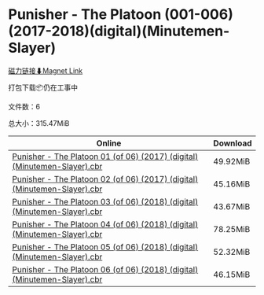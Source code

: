 # Punisher - The Platoon (001-006)(2017-2018)(digital)(Minutemen-Slayer)

[磁力链接⬇Magnet Link](magnet:?xt=urn:btih:b78354eff3d655cc1c53c4e3de8b2faf3dc4392e&dn=Punisher%20-%20The%20Platoon%20%28001-006%29%282017-2018%29%28digital%29%28Minutemen-Slayer%29)

打包下载📦仍在工事中

文件数：6

总大小：315.47MiB

Online | Download
--- | ---
[Punisher - The Platoon 01 (of 06) (2017) (digital) (Minutemen-Slayer).cbr](https://github.com/alicewish/markdown/blob/master/comic/Punisher-Platoon-01-of-06-2017-digital-Minutemen-Slayer-cbr.md) | 49.92MiB
[Punisher - The Platoon 02 (of 06) (2017) (digital) (Minutemen-Slayer).cbr](https://github.com/alicewish/markdown/blob/master/comic/Punisher-Platoon-02-of-06-2017-digital-Minutemen-Slayer-cbr.md) | 45.16MiB
[Punisher - The Platoon 03 (of 06) (2018) (digital) (Minutemen-Slayer).cbr](https://github.com/alicewish/markdown/blob/master/comic/Punisher-Platoon-03-of-06-2018-digital-Minutemen-Slayer-cbr.md) | 43.67MiB
[Punisher - The Platoon 04 (of 06) (2018) (digital) (Minutemen-Slayer).cbr](https://github.com/alicewish/markdown/blob/master/comic/Punisher-Platoon-04-of-06-2018-digital-Minutemen-Slayer-cbr.md) | 78.25MiB
[Punisher - The Platoon 05 (of 06) (2018) (digital) (Minutemen-Slayer).cbr](https://github.com/alicewish/markdown/blob/master/comic/Punisher-Platoon-05-of-06-2018-digital-Minutemen-Slayer-cbr.md) | 52.32MiB
[Punisher - The Platoon 06 (of 06) (2018) (digital) (Minutemen-Slayer).cbr](https://github.com/alicewish/markdown/blob/master/comic/Punisher-Platoon-06-of-06-2018-digital-Minutemen-Slayer-cbr.md) | 46.15MiB